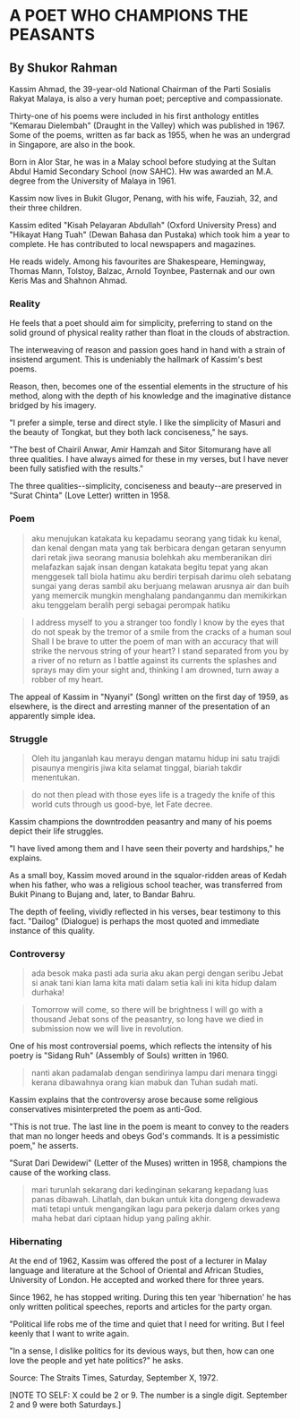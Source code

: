 # A POET WHO CHAMPIONS THE PEASANTS


## By Shukor Rahman

Kassim Ahmad, the 39-year-old National Chairman of the Parti Sosialis Rakyat Malaya, is also a very human poet; perceptive and compassionate.

Thirty-one of his poems were included in his first anthology entitles "Kemarau Dielembah" (Draught in the Valley) which was published in 1967. Some of the poems, written as far back as 1955, when he was an undergrad in Singapore, are also in the book.

Born in Alor Star, he was in a Malay school before studying at the Sultan Abdul Hamid Secondary School (now SAHC). Hw was awarded an M.A. degree from the University of Malaya in 1961.

Kassim now lives in Bukit Glugor, Penang, with his wife, Fauziah, 32, and their three children.

Kassim edited "Kisah Pelayaran Abdullah" (Oxford University Press) and "Hikayat Hang Tuah" (Dewan Bahasa dan Pustaka) which took him a year to complete. He has contributed to local newspapers and magazines.

He reads widely. Among his favourites are Shakespeare, Hemingway, Thomas Mann, Tolstoy, Balzac, Arnold Toynbee, Pasternak and our own Keris Mas and Shahnon Ahmad.


### Reality

He feels that a poet should aim for simplicity, preferring to stand on the solid ground of physical reality rather than float in the clouds of abstraction.

The interweaving of reason and passion goes hand in hand with a strain of insistend argument. This is undeniably the hallmark of Kassim's best poems.

Reason, then, becomes one of the essential elements in the structure of his method, along with the depth of his knowledge and the imaginative distance bridged by his imagery.

"I prefer a simple, terse and direct style. I like the simplicity of Masuri and the beauty of Tongkat, but they both lack conciseness," he says.

"The best of Chairil Anwar, Amir Hamzah and Sitor Sitomurang have all three qualities. I have always aimed for these in my verses, but I have never been fully satisfied with the results."

The three qualities--simplicity, conciseness and beauty--are preserved in "Surat Chinta" (Love Letter) written in 1958.


### Poem

> aku menujukan katakata ku kepadamu
> seorang yang tidak ku kenal, dan kenal
> dengan mata yang tak berbicara
> dengan getaran senyumn
> dari retak jiwa seorang manusia
> bolehkah aku memberanikan diri
> melafazkan sajak insan
> dengan katakata begitu tepat
> yang akan menggesek tall biola hatimu
> aku berdiri terpisah darimu
> oleh sebatang sungai yang deras
> sambil aku berjuang melawan arusnya
> air dan buih yang memercik mungkin menghalang pandanganmu
> dan memikirkan aku tenggelam beralih pergi sebagai perompak hatiku

> I address myself to you
> a stranger too fondly I know
> by the eyes that do not speak
> by the tremor of a smile
> from the cracks of a human soul
> Shall I be brave to utter
> the poem of man
> with an accuracy that will strike
> the nervous string of your heart?
> I stand separated from you
> by a river of no return
> as I battle against its currents
> the splashes and sprays may dim
> your sight and, thinking I am drowned,
> turn away a robber of my heart.

The appeal of Kassim in "Nyanyi" (Song) written on the first day of 1959, as elsewhere, is the direct and arresting manner of the presentation of an apparently simple idea.


### Struggle

> Oleh itu janganlah kau merayu dengan matamu
> hidup ini satu trajidi
> pisaunya mengiris jiwa kita
> selamat tinggal, biariah takdir menentukan.

> do not then plead with those eyes
> life is a tragedy
> the knife of this world cuts through us
> good-bye, let Fate decree.

Kassim champions the downtrodden peasantry and many of his poems depict their life struggles.

"I have lived among them and I have seen their poverty and hardships," he explains.

As a small boy, Kassim moved around in the squalor-ridden areas of Kedah when his father, who was a religious school teacher, was transferred from Bukit Pinang to Bujang and, later, to Bandar Bahru.

The depth of feeling, vividly reflected in his verses, bear testimony to this fact. "Dailog" (Dialogue) is perhaps the most quoted and immediate instance of this quality.


### Controversy

> ada besok maka pasti ada suria
> aku akan pergi
> dengan seribu Jebat si anak tani
> kian lama kita mati dalam setia
> kali ini kita hidup dalam durhaka!

> Tomorrow will come, so there will be brightness
> I will go
> with a thousand Jebat sons of the peasantry,
> so long have we died in submission
> now we will live in revolution.

One of his most controversial poems, which reflects the intensity of his poetry is "Sidang Ruh" (Assembly of Souls) written in 1960.

> nanti akan padamalab dengan sendirinya
> lampu dari menara tinggi
> kerana dibawahnya orang kian mabuk
> dan Tuhan sudah mati.

Kassim explains that the controversy arose because some religious conservatives misinterpreted the poem as anti-God.

"This is not true. The last line in the poem is meant to convey to the readers that man no longer heeds and obeys God's commands. It is a pessimistic poem," he asserts.

"Surat Dari Dewidewi" (Letter of the Muses) written in 1958, champions the cause of the working class.

> mari turunlah sekarang
> dari kedinginan sekarang
> kepadang luas panas dibawah. Lihatlah, dan
> bukan untuk kita dongeng dewadewa mati
> tetapi untuk mengangikan lagu para pekerja
> dalam orkes yang maha hebat
> dari ciptaan hidup yang paling akhir.


### Hibernating

At the end of 1962, Kassim was offered the post of a lecturer in Malay language and literature at the School of Oriental and African Studies, University of London. He accepted and worked there for three years.

Since 1962, he has stopped writing. During this ten year 'hibernation' he has only written political speeches, reports and articles for the party organ.

"Political life robs me of the time and quiet that I need for writing. But I feel keenly that I want to write again.

"In a sense, I dislike politics for its devious ways, but then, how can one love the people and yet hate politics?" he asks.

Source: The Straits Times, Saturday, September X, 1972.

[NOTE TO SELF: X could be 2 or 9. The number is a single digit. September 2 and 9 were both Saturdays.]